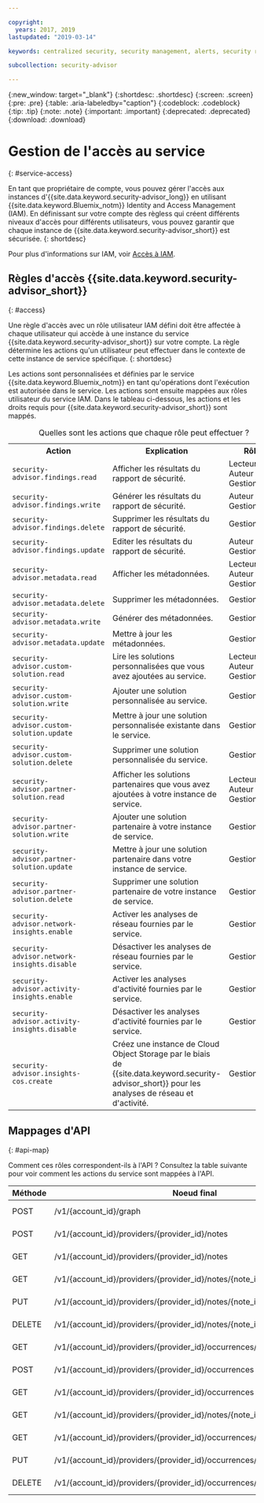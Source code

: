 ```yaml
---

copyright:
  years: 2017, 2019
lastupdated: "2019-03-14"

keywords: centralized security, security management, alerts, security risk, insights, threat detection

subcollection: security-advisor

---
```


{:new_window: target="_blank"}
{:shortdesc: .shortdesc}
{:screen: .screen}
{:pre: .pre}
{:table: .aria-labeledby="caption"}
{:codeblock: .codeblock}
{:tip: .tip}
{:note: .note}
{:important: .important}
{:deprecated: .deprecated}
{:download: .download}



# Gestion de l'accès au service
{: #service-access}

En tant que propriétaire de compte, vous pouvez gérer l'accès aux instances d'{{site.data.keyword.security-advisor_long}} en utilisant {{site.data.keyword.Bluemix_notm}} Identity and Access Management (IAM). En définissant sur votre compte des règless qui créent différents niveaux d'accès pour différents utilisateurs, vous pouvez garantir que chaque instance de {{site.data.keyword.security-advisor_short}} est sécurisée.
{: shortdesc}

Pour plus d'informations sur IAM, voir [Accès à IAM](/docs/iam?topic=iam-userroles).

## Règles d'accès {{site.data.keyword.security-advisor_short}}
{: #access}

Une règle d'accès avec un rôle utilisateur IAM défini doit être affectée à chaque utilisateur qui accède à une instance du service {{site.data.keyword.security-advisor_short}} sur votre compte. La règle détermine les actions qu'un utilisateur peut effectuer dans le contexte de cette instance de service spécifique.
{: shortdesc}

Les actions sont personnalisées et définies par le service {{site.data.keyword.Bluemix_notm}} en tant qu'opérations dont l'exécution est autorisée dans le service. Les actions sont ensuite mappées aux rôles utilisateur du service IAM. Dans le tableau ci-dessous, les actions et les droits requis pour {{site.data.keyword.security-advisor_short}} sont mappés.

<table><caption>Quelles sont les actions que chaque rôle peut effectuer ? </caption>
  <col width="40%">
  <col width="40%">
  <col width="20%">
  <tr>
    <th>Action</th>
    <th>Explication</th>
    <th>Rôle</th>
  </tr>
  <tr>
    <td><code>security-advisor.findings.read</code></td>
    <td>Afficher les résultats du rapport de sécurité.</td>
    <td>Lecteur</br>Auteur</br>Gestionnaire</td>
  </tr>
  <tr>
    <td><code>security-advisor.findings.write</code></td>
    <td>Générer les résultats du rapport de sécurité.</td>
    <td>Auteur</br>Gestionnaire</td>
  </tr>
  <tr>
    <td><code>security-advisor.findings.delete</code></td>
    <td>Supprimer les résultats du rapport de sécurité.</td>
    <td>Gestionnaire</td>
  </tr>
  <tr>
    <td><code>security-advisor.findings.update</code></td>
    <td>Editer les résultats du rapport de sécurité.</td>
    <td>Auteur</br>Gestionnaire</td>
  </tr>
  <tr>
    <td><code>security-advisor.metadata.read</code></td>
    <td>Afficher les métadonnées.</td>
    <td>Lecteur</br>Auteur</br>Gestionnaire</td>
  </tr>
  <tr>
    <td><code>security-advisor.metadata.delete</code></td>
    <td>Supprimer les métadonnées.</td>
    <td>Gestionnaire</td>
  </tr>
  <tr>
    <td><code>security-advisor.metadata.write</code></td>
    <td>Générer des métadonnées.</td>
    <td>Gestionnaire</td>
  </tr>
  <tr>
    <td><code>security-advisor.metadata.update</code></td>
    <td>Mettre à jour les métadonnées.</td>
    <td>Gestionnaire</td>
  </tr>
  <tr>
    <td><code>security-advisor.custom-solution.read</code></td>
    <td>Lire les solutions personnalisées que vous avez ajoutées au service.</td>
    <td>Lecteur</br>Auteur</br>Gestionnaire</td>
  </tr>
  <tr>
    <td><code>security-advisor.custom-solution.write</code></td>
    <td>Ajouter une solution personnalisée au service.</td>
    <td>Gestionnaire</td>
  </tr>
  <tr>
    <td><code>security-advisor.custom-solution.update</code></td>
    <td>Mettre à jour une solution personnalisée existante dans le service.</td>
    <td>Gestionnaire</td>
  </tr>
  <tr>
    <td><code>security-advisor.custom-solution.delete</code></td>
    <td>Supprimer une solution personnalisée du service.</td>
    <td>Gestionnaire</td>
  </tr>
  <tr>
    <td><code>security-advisor.partner-solution.read</code></td>
    <td>Afficher les solutions partenaires que vous avez ajoutées à votre instance de service.</td>
    <td>Lecteur</br>Auteur</br>Gestionnaire</td>
  </tr>
  <tr>
    <td><code>security-advisor.partner-solution.write</code></td>
    <td>Ajouter une solution partenaire à votre instance de service.</td>
    <td>Gestionnaire</td>
  </tr>
  <tr>
    <td><code>security-advisor.partner-solution.update</code></td>
    <td>Mettre à jour une solution partenaire dans votre instance de service.</td>
    <td>Gestionnaire</td>
  </tr>
  <tr>
    <td><code>security-advisor.partner-solution.delete</code></td>
    <td>Supprimer une solution partenaire de votre instance de service.</td>
    <td>Gestionnaire</td>
  </tr>
  <tr>
    <td><code>security-advisor.network-insights.enable</code></td>
    <td>Activer les analyses de réseau fournies par le service. </td>
    <td>Gestionnaire</td>
  </tr>
  <tr>
    <td><code>security-advisor.network-insights.disable</code></td>
    <td>Désactiver les analyses de réseau fournies par le service. </td>
    <td>Gestionnaire</td>
  </tr>
  <tr>
    <td><code>security-advisor.activity-insights.enable</code></td>
    <td>Activer les analyses d'activité fournies par le service. </td>
    <td>Gestionnaire</td>
  </tr>
  <tr>
    <td><code>security-advisor.activity-insights.disable</code></td>
    <td>Désactiver les analyses d'activité fournies par le service. </td>
    <td>Gestionnaire</td>
  </tr>
  <tr>
    <td><code>security-advisor.insights-cos.create</code></td>
    <td>Créez une instance de Cloud Object Storage par le biais de {{site.data.keyword.security-advisor_short}} pour les analyses de réseau et d'activité. </td>
    <td>Gestionnaire</td>
  </tr>
</table>

## Mappages d'API
{: #api-map}

Comment ces rôles correspondent-ils à l'API ? Consultez la table suivante pour voir comment les actions du service sont mappées à l'API.


| Méthode | Noeud final                                                                  |  Action du service                  |
|--------|---------------------------------------------------------------------------|----------------------------------|
| POST   | /v1/{account_id}/graph                                                    | security-advisor.findings.read   |
| POST   | /v1/{account_id}/providers/{provider_id}/notes                            | security-advisor.metadata.write  |
| GET    | /v1/{account_id}/providers/{provider_id}/notes                            | security-advisor.metadata.read   |
| GET    | /v1/{account_id}/providers/{provider_id}/notes/{note_id}                  | security-advisor.metadata.read   |
| PUT    | /v1/{account_id}/providers/{provider_id}/notes/{note_id}                  | security-advisor.metadata.update |
| DELETE | /v1/{account_id}/providers/{provider_id}/notes/{note_id}                  | security-advisor.metadata.delete |
| GET    | /v1/{account_id}/providers/{provider_id}/occurrences/{occurrence_id}/note | security-advisor.findings.read   |
| POST   | /v1/{account_id}/providers/{provider_id}/occurrences                      | security-advisor.findings.write  |
| GET    | /v1/{account_id}/providers/{provider_id}/occurrences                      | security-advisor.findings.read   |
| GET    | /v1/{account_id}/providers/{provider_id}/notes/{note_id}/occurrences      | security-advisor.findings.read   |
| GET    | /v1/{account_id}/providers/{provider_id}/occurrences/{occurrence_id}      | security-advisor.findings.read   |
| PUT    | /v1/{account_id}/providers/{provider_id}/occurrences/{occurrence_id}      | security-advisor.findings.update |
| DELETE | /v1/{account_id}/providers/{provider_id}/occurrences/{occurrence_id}      | security-advisor.findings.delete |
